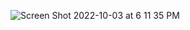 ![Screen Shot 2022-10-03 at 6 11 35 PM](https://user-images.githubusercontent.com/113051612/193695220-a3c21b0e-7a4c-40d1-854d-952fa159b264.png)
